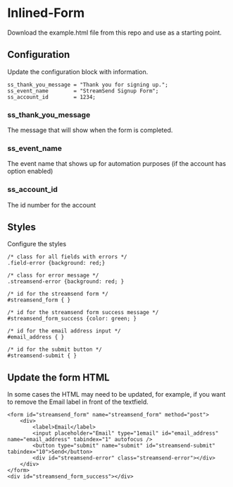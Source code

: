 # Inlined-Form
Download the example.html file from this repo and use as a starting point. 

## Configuration
Update the configuration block with information.

```
ss_thank_you_message = "Thank you for signing up.";
ss_event_name        = "StreamSend Signup Form";
ss_account_id        = 1234;
```
### ss_thank_you_message
The message that will show when the form is completed.

### ss_event_name 
The event name that shows up for automation purposes (if the account has option enabled)

### ss_account_id
The id number for the account


## Styles
Configure the styles

```
/* class for all fields with errors */
.field-error {background: red;}

/* class for error message */
.streamsend-error {background: red; }

/* id for the streamsend form */
#streamsend_form { }

/* id for the streamsend form success message */
#streamsend_form_success {color: green; }

/* id for the email address input */
#email_address { }

/* id for the submit button */
#streamsend-submit { }
```

## Update the form HTML
In some cases the HTML may need to be updated, for example, if you want to remove the Email label in front of the textfield. 

```
<form id="streamsend_form" name="streamsend_form" method="post">
    <div>
        <label>Email</label>
        <input placeholder="Email" type="1email" id="email_address" name="email_address" tabindex="1" autofocus />
        <button type="submit" name="submit" id="streamsend-submit" tabindex="10">Send</button>
        <div id="streamsend-error" class="streamsend-error"></div>
    </div>
</form>
<div id="streamsend_form_success"></div>
```

